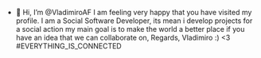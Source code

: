 - 👋 Hi, I’m @VladimiroAF
I am feeling very happy that you have visited my profile. 
I am a Social Software Developer, its mean i develop projects for a social action 
my main goal is to make the world a better place
if you have an idea that we can collaborate on, Regards, Vladimiro :) <3
#EVERYTHING_IS_CONNECTED
